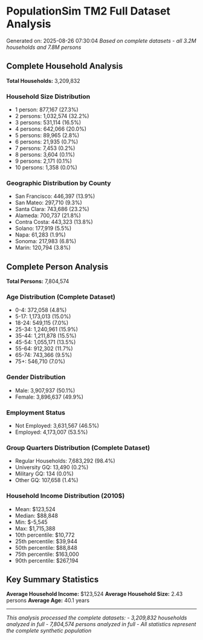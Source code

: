 # PopulationSim TM2 Full Dataset Analysis
Generated on: 2025-08-26 07:30:04
*Based on complete datasets - all 3.2M households and 7.8M persons*

## Complete Household Analysis
**Total Households:** 3,209,832

### Household Size Distribution
- 1 person: 877,167 (27.3%)
- 2 persons: 1,032,574 (32.2%)
- 3 persons: 531,114 (16.5%)
- 4 persons: 642,066 (20.0%)
- 5 persons: 89,965 (2.8%)
- 6 persons: 21,935 (0.7%)
- 7 persons: 7,453 (0.2%)
- 8 persons: 3,604 (0.1%)
- 9 persons: 2,171 (0.1%)
- 10 persons: 1,358 (0.0%)

### Geographic Distribution by County
- San Francisco: 446,397 (13.9%)
- San Mateo: 297,710 (9.3%)
- Santa Clara: 743,686 (23.2%)
- Alameda: 700,737 (21.8%)
- Contra Costa: 443,323 (13.8%)
- Solano: 177,919 (5.5%)
- Napa: 61,283 (1.9%)
- Sonoma: 217,983 (6.8%)
- Marin: 120,794 (3.8%)

## Complete Person Analysis
**Total Persons:** 7,804,574

### Age Distribution (Complete Dataset)
- 0-4: 372,058 (4.8%)
- 5-17: 1,173,013 (15.0%)
- 18-24: 549,115 (7.0%)
- 25-34: 1,240,961 (15.9%)
- 35-44: 1,211,878 (15.5%)
- 45-54: 1,055,171 (13.5%)
- 55-64: 912,302 (11.7%)
- 65-74: 743,366 (9.5%)
- 75+: 546,710 (7.0%)

### Gender Distribution
- Male: 3,907,937 (50.1%)
- Female: 3,896,637 (49.9%)

### Employment Status
- Not Employed: 3,631,567 (46.5%)
- Employed: 4,173,007 (53.5%)

### Group Quarters Distribution (Complete Dataset)
- Regular Households: 7,683,292 (98.4%)
- University GQ: 13,490 (0.2%)
- Military GQ: 134 (0.0%)
- Other GQ: 107,658 (1.4%)

### Household Income Distribution (2010$)
- Mean: $123,524
- Median: $88,848
- Min: $-5,545
- Max: $1,715,388
- 10th percentile: $10,772
- 25th percentile: $39,944
- 50th percentile: $88,848
- 75th percentile: $163,000
- 90th percentile: $267,194

## Key Summary Statistics

**Average Household Income:** $123,524
**Average Household Size:** 2.43 persons
**Average Age:** 40.1 years

---
*This analysis processed the complete datasets:*
*- 3,209,832 households analyzed in full*
*- 7,804,574 persons analyzed in full*
*- All statistics represent the complete synthetic population*